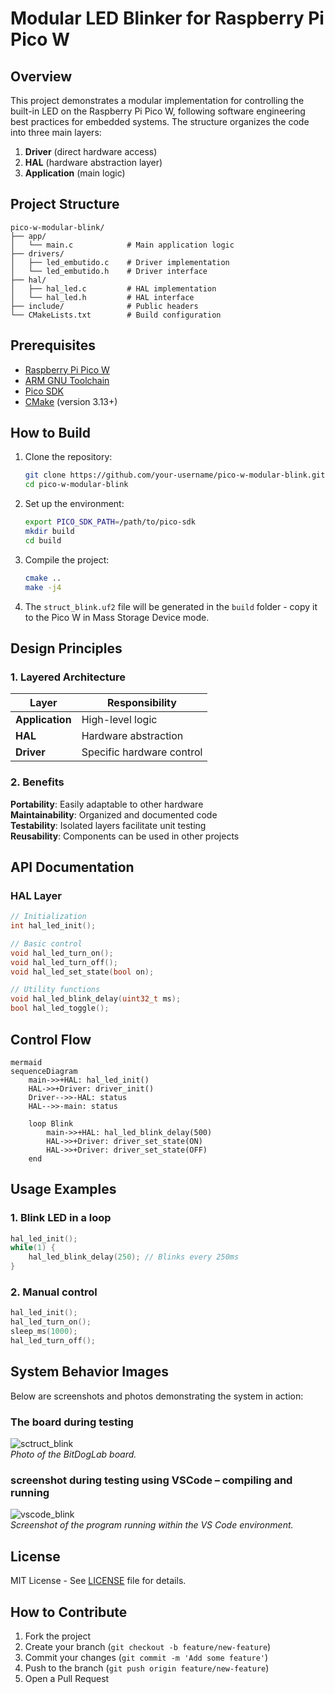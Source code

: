 # Modular LED Blinker for Raspberry Pi Pico W

## Overview

This project demonstrates a modular implementation for controlling the built-in LED on the Raspberry Pi Pico W, following software engineering best practices for embedded systems. The structure organizes the code into three main layers:

1. **Driver** (direct hardware access)
2. **HAL** (hardware abstraction layer)
3. **Application** (main logic)

## Project Structure

```
pico-w-modular-blink/
├── app/
│   └── main.c            # Main application logic
├── drivers/
│   ├── led_embutido.c    # Driver implementation
│   └── led_embutido.h    # Driver interface
├── hal/
│   ├── hal_led.c         # HAL implementation
│   └── hal_led.h         # HAL interface
├── include/              # Public headers
└── CMakeLists.txt        # Build configuration
```

## Prerequisites

- [Raspberry Pi Pico W](https://www.raspberrypi.com/products/raspberry-pi-pico/)
- [ARM GNU Toolchain](https://developer.arm.com/tools-and-software/open-source-software/developer-tools/gnu-toolchain)
- [Pico SDK](https://github.com/raspberrypi/pico-sdk)
- [CMake](https://cmake.org/) (version 3.13+)

## How to Build

1. Clone the repository:
   ```bash
   git clone https://github.com/your-username/pico-w-modular-blink.git
   cd pico-w-modular-blink
   ```

2. Set up the environment:
   ```bash
   export PICO_SDK_PATH=/path/to/pico-sdk
   mkdir build
   cd build
   ```

3. Compile the project:
   ```bash
   cmake ..
   make -j4
   ```

4. The `struct_blink.uf2` file will be generated in the `build` folder - copy it to the Pico W in Mass Storage Device mode.

## Design Principles

### 1. Layered Architecture

| Layer         | Responsibility                           |
|---------------|------------------------------------------|
| **Application** | High-level logic                      |
| **HAL**       | Hardware abstraction                    |
| **Driver**    | Specific hardware control               |

### 2. Benefits

 **Portability**: Easily adaptable to other hardware  
 **Maintainability**: Organized and documented code  
 **Testability**: Isolated layers facilitate unit testing  
 **Reusability**: Components can be used in other projects  

## API Documentation

### HAL Layer

```c
// Initialization
int hal_led_init();

// Basic control
void hal_led_turn_on();
void hal_led_turn_off();
void hal_led_set_state(bool on);

// Utility functions
void hal_led_blink_delay(uint32_t ms);
bool hal_led_toggle();
```

## Control Flow

```
mermaid
sequenceDiagram
    main->>+HAL: hal_led_init()
    HAL->>+Driver: driver_init()
    Driver-->>-HAL: status
    HAL-->>-main: status
    
    loop Blink
        main->>+HAL: hal_led_blink_delay(500)
        HAL->>+Driver: driver_set_state(ON)
        HAL->>+Driver: driver_set_state(OFF)
    end
```

## Usage Examples

### 1. Blink LED in a loop
```c
hal_led_init();
while(1) {
    hal_led_blink_delay(250); // Blinks every 250ms
}
```

### 2. Manual control
```c
hal_led_init();
hal_led_turn_on();
sleep_ms(1000);
hal_led_turn_off();
```

## **System Behavior Images**
Below are screenshots and photos demonstrating the system in action:

### **The board during testing**  
![sctruct_blink](https:)  
_Photo of the BitDogLab board._

### **screenshot during testing using VSCode – compiling and running**  
![vscode_blink](https://github.com/user-attachments/assets/872)  
_Screenshot of the program running within the VS Code environment._



## License

MIT License - See [LICENSE](LICENSE) file for details.

## How to Contribute

1. Fork the project
2. Create your branch (`git checkout -b feature/new-feature`)
3. Commit your changes (`git commit -m 'Add some feature'`)
4. Push to the branch (`git push origin feature/new-feature`)
5. Open a Pull Request


